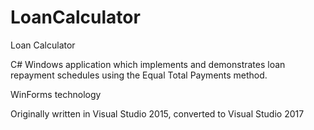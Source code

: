 # LoanCalculator
Loan Calculator

C# Windows application which implements and demonstrates loan repayment schedules using the Equal Total Payments method.

WinForms technology

Originally written in Visual Studio 2015, converted to Visual Studio 2017

